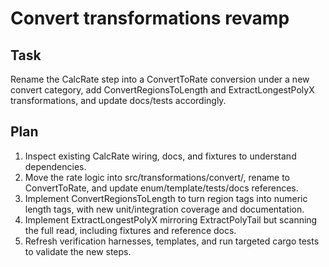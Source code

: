 # Convert transformations revamp

## Task
Rename the CalcRate step into a ConvertToRate conversion under a new convert category, add ConvertRegionsToLength and ExtractLongestPolyX transformations, and update docs/tests accordingly.

## Plan
1. Inspect existing CalcRate wiring, docs, and fixtures to understand dependencies.
2. Move the rate logic into src/transformations/convert/, rename to ConvertToRate, and update enum/template/tests/docs references.
3. Implement ConvertRegionsToLength to turn region tags into numeric length tags, with new unit/integration coverage and documentation.
4. Implement ExtractLongestPolyX mirroring ExtractPolyTail but scanning the full read, including fixtures and reference docs.
5. Refresh verification harnesses, templates, and run targeted cargo tests to validate the new steps.
